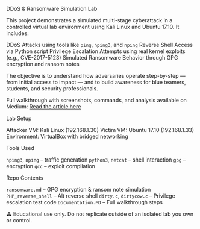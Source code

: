 DDoS & Ransomware Simulation Lab

This project demonstrates a simulated multi-stage cyberattack in a controlled virtual lab environment using Kali Linux and Ubuntu 17.10. It includes:

DDoS Attacks using tools like `ping`, `hping3`, and `nping`
Reverse Shell Access via Python script
Privilege Escalation Attempts using real kernel exploits (e.g., CVE-2017-5123)
Simulated Ransomware Behavior through GPG encryption and ransom notes

The objective is to understand how adversaries operate step-by-step — from initial access to impact — and to build awareness for blue teamers, students, and security professionals.

 Full walkthrough with screenshots, commands, and analysis available on Medium:
 [Read the article here](https://medium.com/p/10f7406cd668/edit)



 Lab Setup

Attacker VM: Kali Linux (192.168.1.30)
Victim VM: Ubuntu 17.10 (192.168.1.33)
Environment: VirtualBox with bridged networking

 Tools Used

 `hping3`, `nping` – traffic generation
 `python3`, `netcat` – shell interaction
 `gpg` – encryption
 `gcc` – exploit compilation

 Repo Contents

 `ransomware.md` – GPG encryption & ransom note simulation
 `PHP_reverse_shell` – Alt reverse shell
 `dirty.c`, `dirtycow.c` – Privilege escalation test code
 `Documentation.MD` – Full walkthrough steps



⚠️ Educational use only. Do not replicate outside of an isolated lab you own or control.
